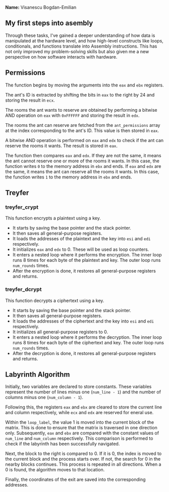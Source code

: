 **Name:** Visanescu Bogdan-Emilian  
## My first steps into asembly

Through these tasks, I've gained a deeper understanding
of how data is manipulated at the hardware level, and how
high-level constructs like loops, conditionals, and functions
translate into Assembly instructions. This has not only improved
my problem-solving skills but also given me a new perspective on
how software interacts with hardware.

## Permissions
The function begins by moving the arguments into the `eax` and
`ebx` registers. 

The ant's ID is extracted by shifting the bits in `eax` to the
right by 24 and storing the result in `ecx`.

The rooms the ant wants to reserve are obtained by performing
a bitwise AND operation on `eax` with `0xFFFFFF` and storing the
result in `edx`.

The rooms the ant can reserve are fetched from the `ant_permissions`
array at the index corresponding to the ant's ID. This value is then
stored in `eax`.

A bitwise AND operation is performed on `eax` and `edx` to check if the
ant can reserve the rooms it wants. The result is stored in `eax`.

The function then compares `eax` and `edx`. If they are not the same, it
means the ant cannot reserve one or more of the rooms it wants. In this
case, the function writes `0` to the memory address in `ebx` and ends.
If `eax` and `edx` are the same, it means the ant can reserve all the
rooms it wants. In this case, the function writes `1` to the memory
address in `ebx` and ends.

## Treyfer
### treyfer_crypt

This function encrypts a plaintext using a key.

- It starts by saving the base pointer and the stack pointer.
- It then saves all general-purpose registers.
- It loads the addresses of the plaintext and the key into `esi`
and `edi` respectively.
- It initializes `eax` and `edx` to 0. These will be used as loop counters.
- It enters a nested loop where it performs the encryption. The inner loop
runs 8 times for each byte of the plaintext and key. The outer loop runs
`num_rounds` times.
- After the encryption is done, it restores all general-purpose registers
and returns.

### treyfer_dcrypt

This function decrypts a ciphertext using a key.

- It starts by saving the base pointer and the stack pointer.
- It then saves all general-purpose registers.
- It loads the addresses of the ciphertext and the key into
`esi` and `edi` respectively.
- It initializes all general-purpose registers to 0.
- It enters a nested loop where it performs the decryption.
The inner loop runs 8 times for each byte of the ciphertext
and key. The outer loop runs `num_rounds` times.
- After the decryption is done, it restores all general-purpose
registers and returns.

## Labyrinth Algorithm

Initially, two variables are declared to store constants.
These variables represent the number of lines minus one (`num_line - 1`)
and the number of columns minus one (`num_column - 1`). 

Following this, the registers `eax` and `ebx` are cleared to store the
current line and column respectively, while `ecx` and `edx` are reserved for
eneral use.

Within the `loop_label`, the value 1 is moved into the current block
of the matrix. This is done to ensure that the matrix is traversed in
one direction only. Subsequently, `eax` and `ebx` are compared with the
constant values of `num_line` and `num_column` respectively. This comparison
is performed to check if the labyrinth has been successfully navigated.

Next, the block to the right is compared to 0. If it is 0, the index is moved
to the current block and the process starts over. If not, the search for
0 in the nearby blocks continues. This process is repeated in all directions.
When a 0 is found, the algorithm moves to that location.

Finally, the coordinates of the exit are saved into the corresponding 
addresses.
